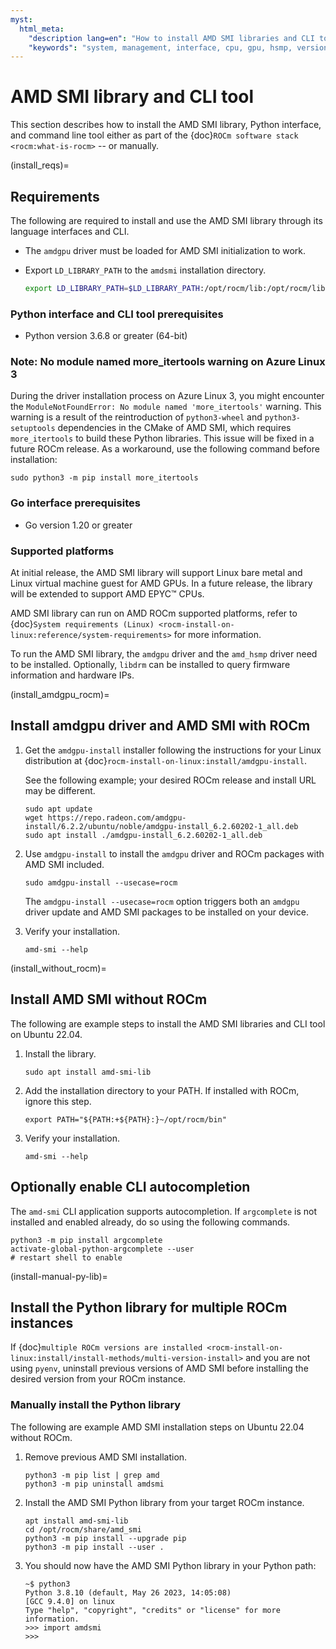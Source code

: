```yaml
---
myst:
  html_meta:
    "description lang=en": "How to install AMD SMI libraries and CLI tool."
    "keywords": "system, management, interface, cpu, gpu, hsmp, versions"
---
```


# AMD SMI library and CLI tool

This section describes how to install the AMD SMI library, Python interface,
and command line tool either as part of the
{doc}`ROCm software stack <rocm:what-is-rocm>` -- or manually.

(install_reqs)=
## Requirements

The following are required to install and use the AMD SMI library through its language interfaces and CLI.

* The `amdgpu` driver must be loaded for AMD SMI initialization to work.

* Export `LD_LIBRARY_PATH` to the `amdsmi` installation directory.

  ```bash
  export LD_LIBRARY_PATH=$LD_LIBRARY_PATH:/opt/rocm/lib:/opt/rocm/lib64
  ```

### Python interface and CLI tool prerequisites

* Python version 3.6.8 or greater (64-bit)

### Note: No module named more_itertools warning on Azure Linux 3
During the driver installation process on Azure Linux 3, you might encounter the `ModuleNotFoundError: No module named 'more_itertools'` warning. This warning is a result of the reintroduction of `python3-wheel` and `python3-setuptools` dependencies in the CMake of AMD SMI, which requires `more_itertools` to build these Python libraries. This issue will be fixed in a future ROCm release. As a workaround, use the following command before installation:
```
sudo python3 -m pip install more_itertools 
```

### Go interface prerequisites

* Go version 1.20 or greater

### Supported platforms

At initial release, the AMD SMI library will support Linux bare metal and Linux
virtual machine guest for AMD GPUs. In a future release, the library will be
extended to support AMD EPYC™ CPUs.

AMD SMI library can run on AMD ROCm supported platforms, refer to
{doc}`System requirements (Linux) <rocm-install-on-linux:reference/system-requirements>`
for more information.
<!--https://rocm.docs.amd.com/projects/install-on-linux/en/latest/reference/system-requirements.html-->

To run the AMD SMI library, the `amdgpu` driver and the `amd_hsmp` driver need
to be installed. Optionally, `libdrm` can be installed to query firmware
information and hardware IPs.

(install_amdgpu_rocm)=
## Install amdgpu driver and AMD SMI with ROCm

<!--https://rocm.docs.amd.com/projects/install-on-linux/en/latest/install/amdgpu-install.html-->
1. Get the `amdgpu-install` installer following the instructions for your
   Linux distribution at {doc}`rocm-install-on-linux:install/amdgpu-install`.

   See the following example; your desired ROCm release and install URL may be
   different.

   ```shell
   sudo apt update
   wget https://repo.radeon.com/amdgpu-install/6.2.2/ubuntu/noble/amdgpu-install_6.2.60202-1_all.deb
   sudo apt install ./amdgpu-install_6.2.60202-1_all.deb
   ```

2. Use `amdgpu-install` to install the `amdgpu` driver and ROCm packages with
   AMD SMI included.

   ``` shell
   sudo amdgpu-install --usecase=rocm
   ```

   The `amdgpu-install --usecase=rocm` option triggers both an `amdgpu` driver
   update and AMD SMI packages to be installed on your device.

3. Verify your installation.

   ```shell
   amd-smi --help
   ```

(install_without_rocm)=
## Install AMD SMI without ROCm

The following are example steps to install the AMD SMI libraries and CLI tool on
Ubuntu 22.04.

1. Install the library.

   ```shell
   sudo apt install amd-smi-lib
   ```

2. Add the installation directory to your PATH. If installed with ROCm, ignore
   this step.

   ```shell
   export PATH="${PATH:+${PATH}:}~/opt/rocm/bin"
   ```

3. Verify your installation.

   ```shell
   amd-smi --help
   ```

## Optionally enable CLI autocompletion

The `amd-smi` CLI application supports autocompletion. If `argcomplete` is not
installed and enabled already, do so using the following commands.

```shell
python3 -m pip install argcomplete
activate-global-python-argcomplete --user
# restart shell to enable
```

(install-manual-py-lib)=
## Install the Python library for multiple ROCm instances

If {doc}`multiple ROCm versions are installed
<rocm-install-on-linux:install/install-methods/multi-version-install>` and you
are not using `pyenv`, uninstall previous versions of AMD SMI before installing
the desired version from your ROCm instance.

### Manually install the Python library

The following are example AMD SMI installation steps on Ubuntu 22.04 without
ROCm.

1. Remove previous AMD SMI installation.

   ```shell
   python3 -m pip list | grep amd
   python3 -m pip uninstall amdsmi
   ```

2. Install the AMD SMI Python library from your target ROCm instance.

   ```shell
   apt install amd-smi-lib
   cd /opt/rocm/share/amd_smi
   python3 -m pip install --upgrade pip
   python3 -m pip install --user .
   ```

3. You should now have the AMD SMI Python library in your Python path:

   ```shell-session
   ~$ python3
   Python 3.8.10 (default, May 26 2023, 14:05:08)
   [GCC 9.4.0] on linux
   Type "help", "copyright", "credits" or "license" for more information.
   >>> import amdsmi
   >>>
   ```
